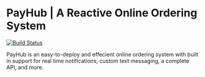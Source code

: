 # PayHub | A Reactive Online Ordering System 

[![Build Status](https://travis-ci.org/TheCreativeFoundation/PayHub.svg?branch=master)](https://travis-ci.org/TheCreativeFoundation/PayHub)

PayHub is an easy-to-deploy and effecient online ordering system with built in support for real time notifications, custom text messaging, a complete API, and more.